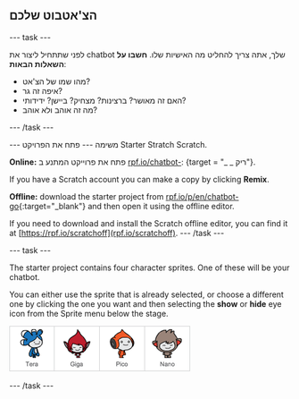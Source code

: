 ## הצ'אטבוט שלכם

\--- task \---

לפני שתתחיל ליצור את chatbot שלך, אתה צריך להחליט מה האישיות שלו. **חשבו על השאלות הבאות**:

+ מהו שמו של הצ'אט?
+ איפה זה גר?
+ האם זה מאושר? ברצינות? מצחיק? ביישן? ידידותי?
+ מה זה אוהב ולא אוהב?

\--- /task \---

\--- משימה \--- פתח את הפרויקט Starter Stratch Scratch.

**Online:** פתח את פרוייקט המתנע ב [rpf.io/chatbot-](http://rpf.io/chatbot-on): {target = "_ _ ריק"}.

If you have a Scratch account you can make a copy by clicking **Remix**.

**Offline:** download the starter project from [rpf.io/p/en/chatbot-go](http://rpf.io/p/en/chatbot-go){:target="_blank"} and then open it using the offline editor.

If you need to download and install the Scratch offline editor, you can find it at [https://rpf.io/scratchoff](rpf.io/scratchoff). \--- /task \---

\--- task \---

The starter project contains four character sprites. One of these will be your chatbot.

You can either use the sprite that is already selected, or choose a different one by clicking the one you want and then selecting the **show** or **hide** eye icon from the Sprite menu below the stage.

![Choose a character](images/chatbot-characters.png)

\--- /task \---